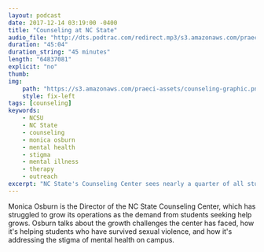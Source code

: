 ```yaml
---
layout: podcast
date: 2017-12-14 03:19:00 -0400
title: "Counseling at NC State"
audio_file: "http://dts.podtrac.com/redirect.mp3/s3.amazonaws.com/praeci-podcast/005%2C+Counseling+at+NC+State.mp3"
duration: "45:04"
duration_string: "45 minutes"
length: "64837081"
explicit: "no"
thumb:
img:
    path: "https://s3.amazonaws.com/praeci-assets/counseling-graphic.png"
    style: fix-left
tags: [counseling]
keywords:
    - NCSU
    - NC State
    - counseling
    - monica osburn
    - mental health
    - stigma
    - mental illness
    - therapy
    - outreach
excerpt: "NC State's Counseling Center sees nearly a quarter of all students."
---
```

Monica Osburn is the Director of the NC State Counseling Center, which has struggled to grow its operations as the demand from students seeking help grows. Osburn talks about the growth challenges the center has faced, how it's helping students who have survived sexual violence, and how it's addressing the stigma of mental health on campus.